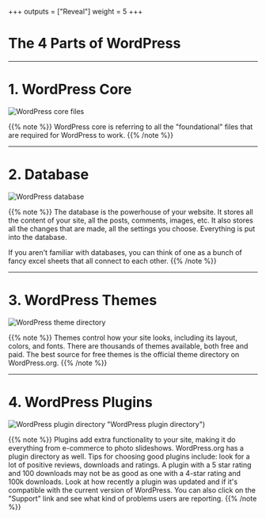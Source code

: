 +++ 
outputs = ["Reveal"] 
weight = 5 
+++

# The 4 Parts of WordPress

---

# 1. WordPress Core
![WordPress core files](/wordpress-101/images/wordpress-core-files.png "WordPress core files")

{{% note %}}
WordPress core is referring to all the "foundational" files that are required for WordPress to work.
{{% /note %}}

---

# 2. Database
![WordPress database](/wordpress-101/images/wordpress-database.jpeg "WordPress database")

{{% note %}}
The database is the powerhouse of your website. It stores all the content of your site, all the posts, comments, images, etc. It also stores all the changes that are made, all the settings you choose. Everything is put into the database.

If you aren't familiar with databases, you can think of one as a bunch of fancy excel sheets that all connect to each other.
{{% /note %}}

---

# 3. WordPress Themes
![WordPress theme directory](/wordpress-101/images/wordpress-themes.png "WordPress theme directory")

{{% note %}}
Themes control how your site looks, including its layout, colors, and fonts. There are thousands of themes available, both free and paid. The best source for free themes is the official theme directory on WordPress.org.
{{% /note %}}

---

# 4. WordPress Plugins
![WordPress plugin directory](/wordpress-101/images/wordpress-plugins.png) "WordPress plugin directory")

{{% note %}}
Plugins add extra functionality to your site, making it do everything from e-commerce to photo slideshows. WordPress.org has a plugin directory as well. Tips for choosing good plugins include: look for a lot of positive reviews, downloads and ratings. A plugin with a 5 star rating and 100 downloads may not be as good as one with a 4-star rating and 100k downloads. Look at how recently a plugin was updated and if it's compatible with the current version of WordPress. You can also click on the "Support" link and see what kind of problems users are reporting.
{{% /note %}}